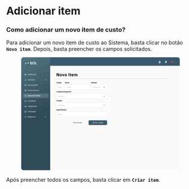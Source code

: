 # Adicionar item

### Como adicionar um novo item de custo?

Para adicionar um novo item de custo ao Sistema, basta clicar no botão **`Novo item`**. Depois, basta preencher os campos solicitados.

<figure><img src="../../../.gitbook/assets/Novo Item.png" alt=""><figcaption></figcaption></figure>

Após preencher todos os campos, basta clicar em **`Criar item`**.
